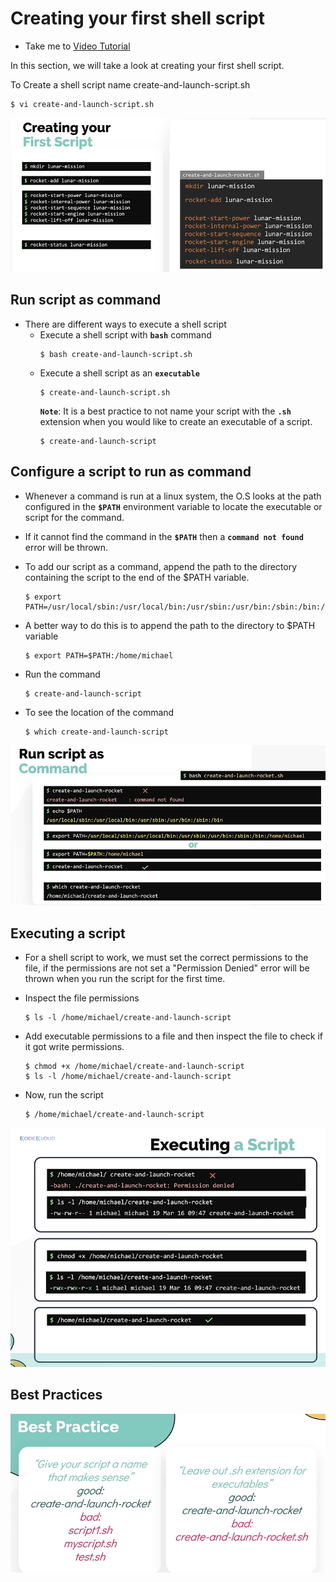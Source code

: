# Creating your first shell script
  - Take me to [Video Tutorial](https://kodekloud.com/courses/1029419/lectures/21505290)
  
In this section, we will take a look at creating your first shell script.

To Create a shell script name create-and-launch-script.sh
```
$ vi create-and-launch-script.sh
```
![create-script](../../images/create-script.PNG)

## Run script as command
- There are different ways to execute a shell script
  - Execute a shell script with **`bash`** command
    ```
    $ bash create-and-launch-script.sh
    ```
  - Execute a shell script as an **`executable`**
    ```
    $ create-and-launch-script.sh
    ```
    **`Note`**: It is a best practice to not name your script with the **`.sh`** extension when you would like to create an executable of a script.
    ```
    $ create-and-launch-script
    ```
 
## Configure a script to run as command
- Whenever a command is run at a linux system, the O.S looks at the path configured in the **`$PATH`** environment variable to locate the executable or script for the command.
- If it cannot find the command in the **`$PATH`** then a **`command not found`** error will be thrown.

- To add our script as a command, append the path to the directory containing the script to the end of the $PATH variable.
  ```
  $ export PATH=/usr/local/sbin:/usr/local/bin:/usr/sbin:/usr/bin:/sbin:/bin:/home/michael
  ```
- A better way to do this is to append the path to the directory to $PATH variable
  ```
  $ export PATH=$PATH:/home/michael
  ```
- Run the command
  ```
  $ create-and-launch-script
  ```
- To see the location of the command
  ```
  $ which create-and-launch-script
  ```

 ![run-sh](../../images/run-sh.PNG)

## Executing a script
- For a shell script to work, we must set the correct permissions to the file, if the permissions are not set a "Permission Denied" error will be thrown when you run the script for the first time.

- Inspect the file permissions
  ```
  $ ls -l /home/michael/create-and-launch-script
  ```
- Add executable permissions to a file and then inspect the file to check if it got write permissions.
  ```
  $ chmod +x /home/michael/create-and-launch-script
  $ ls -l /home/michael/create-and-launch-script
  ```
- Now, run the script
  ```
  $ /home/michael/create-and-launch-script
  ```

 ![exec-sh](../../images/exec-sh.PNG)
 
## Best Practices

  ![best](../../images/best.PNG)
